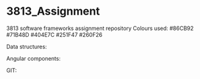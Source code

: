 # 3813_Assignment
3813 software frameworks assignment repository
Colours used: 
#86CB92
#71B48D
#404E7C
#251F47
#260F26


Data structures: 

Angular components:

GIT:
